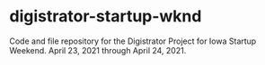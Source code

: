 # digistrator-startup-wknd
Code and file repository for the Digistrator Project for Iowa Startup Weekend. April 23, 2021 through April 24, 2021.
